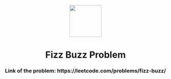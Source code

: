 <p align="center">
  <img align="center" width="100" src="https://cdn.iconscout.com/icon/free/png-256/leetcode-3521542-2944960.png" />

  <h1 align="center">Fizz Buzz Problem</h1>
</p>

<h3 align="center">Link of the problem: https://leetcode.com/problems/fizz-buzz/ </h3>
